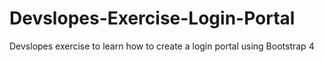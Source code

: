 # Devslopes-Exercise-Login-Portal
Devslopes exercise to learn how to create a login portal using Bootstrap 4
